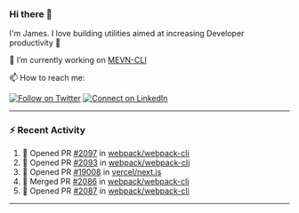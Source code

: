 ### Hi there 👋

I'm James. I love building utilities aimed at increasing Developer productivity :raised_hands: 

🔭 I’m currently working on [MEVN-CLI](https://github.com/madlabsinc/mevn-cli)

📫 How to reach me:

[![Follow on Twitter](https://img.shields.io/badge/--twitter?label=Twitter&logo=Twitter&style=social)](https://twitter.com/james_madhacks) [![Connect on LinkedIn](https://img.shields.io/badge/--linkedin?label=LinkedIn&logo=LinkedIn&style=social)](https://www.linkedin.com/in/jamesgeorge007)

---

### :zap: Recent Activity

<!--START_SECTION:activity-->
1. 💪 Opened PR [#2097](https://github.com/webpack/webpack-cli/pull/2097) in [webpack/webpack-cli](https://github.com/webpack/webpack-cli)
2. 💪 Opened PR [#2093](https://github.com/webpack/webpack-cli/pull/2093) in [webpack/webpack-cli](https://github.com/webpack/webpack-cli)
3. 💪 Opened PR [#19008](https://github.com/vercel/next.js/pull/19008) in [vercel/next.js](https://github.com/vercel/next.js)
4. 🎉 Merged PR [#2086](https://github.com/webpack/webpack-cli/pull/2086) in [webpack/webpack-cli](https://github.com/webpack/webpack-cli)
5. 💪 Opened PR [#2087](https://github.com/webpack/webpack-cli/pull/2087) in [webpack/webpack-cli](https://github.com/webpack/webpack-cli)
<!--END_SECTION:activity-->

---

<!--
**jamesgeorge007/jamesgeorge007** is a ✨ _special_ ✨ repository because its `README.md` (this file) appears on your GitHub profile.

Here are some ideas to get you started:

- 🌱 I’m currently learning ...
- 👯 I’m looking to collaborate on ...
- 🤔 I’m looking for help with ...
- 💬 Ask me about ...
- 😄 Pronouns: ...
- ⚡ Fun fact: ...
-->
